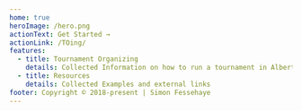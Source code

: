 ```yaml
---
home: true
heroImage: /hero.png
actionText: Get Started →
actionLink: /TOing/
features:
  - title: Tournament Organizing
    details: Collected Information on how to run a tournament in Alberta, from weeklies to regionals!
  - title: Resources
    details: Collected Examples and external links
footer: Copyright © 2018-present | Simon Fessehaye
---
```

